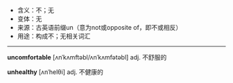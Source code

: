 - <span class="definition">含义：不；无</span>
- <span class="definition">变体：无</span>
- <span class="definition">来源：古英语前缀un（意为not或opposite of，即不或相反）</span>
- <span class="definition">用途：构成不；无相关词汇</span>

---

<span class="vocabulary">**uncomfortable**</span> [ʌnˈkʌmftəbl/ʌnˈkʌmfətəbl] adj. 不舒服的  

<span class="vocabulary">**unhealthy**</span> [ʌnˈhelθi] adj. 不健康的
